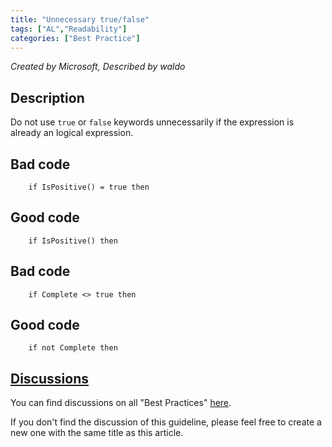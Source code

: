 ```yaml
---
title: "Unnecessary true/false"
tags: ["AL","Readability"]
categories: ["Best Practice"]
---
```


_Created by Microsoft, Described by waldo_

## Description
Do not use `true` or `false` keywords unnecessarily if the expression is already an logical expression.

## Bad code

```al
    if IsPositive() = true then  
```      
    
## Good code

```al
    if IsPositive() then  
```      
    

## Bad code

```al
    if Complete <> true then  
```      
    
## Good code

```al
    if not Complete then
```

## [Discussions](https://github.com/microsoft/alguidelines/discussions/categories/bc-best-practices?discussions_q=unnecessary+true+false+category%3A%22BC+Best+Practices%22)

You can find discussions on all "Best Practices" [here](https://github.com/microsoft/alguidelines/discussions/categories/bc-best-practices).

If you don't find the discussion of this guideline, please feel free to create a new one with the same title as this article.  